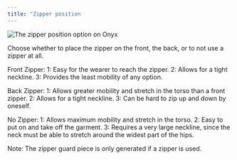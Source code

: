 ```yaml
---
title: "Zipper position
---
```


![The zipper position option on Onyx](zipperposition.svg)

Choose whether to place the zipper on the front, the back, or to not use a zipper at all.

Front Zipper:
1: Easy for the wearer to reach the zipper.
2: Allows for a tight neckline.
3: Provides the least mobility of any option.

Back Zipper:
1: Allows greater mobility and stretch in the torso than a front zipper.
2: Allows for a tight neckline.
3: Can be hard to zip up and down by oneself.

No Zipper:
1: Allows maximum mobility and stretch in the torso.
2: Easy to put on and take off the garment.
3: Requires a very large neckline, since the neck must be able to stretch around the widest part of the hips.

Note: The zipper guard piece is only generated if a zipper is used.
